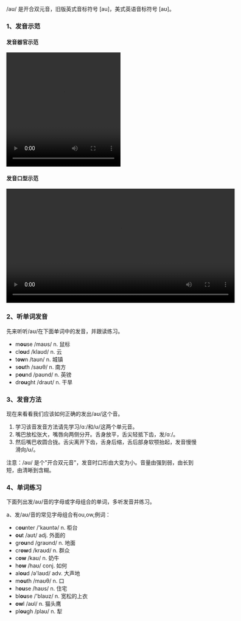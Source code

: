/aʊ/ 是开合双元音，旧版英式音标符号 [au]，美式英语音标符号 [aʊ]。



### 1、发音示范

#### 发音器官示范

<video src="./au-1.mp4" width="300px" height="300px" controls="controls"></video>

#### 发音口型示范

<video src="./au.mp4" widah="300px" height="300px" controls="controls"></video>



### 2、听单词发音

先来听听/aʊ/在下面单词中的发音，并跟读练习。

- m**ou**se /maʊs/ n. 鼠标
- cl**ou**d /klaʊd/ n. 云
- t**ow**n /taʊn/ n. 城镇
- s**ou**th /saʊθ/ n. 南方
- p**ou**nd /paʊnd/ n. 英镑
- dr**ou**ght /draʊt/ n. 干旱



### 3、发音方法

现在来看看我们应该如何正确的发出/aʊ/这个音。

1. 学习该音发音方法请先学习/ɑː/和/ʊ/这两个单元音。
2. 嘴巴放松张大，嘴唇向两侧分开。舌身放平，舌尖轻抵下齿，发/ɑː/。
3. 然后嘴巴收圆合拢。舌尖离开下齿，舌身后缩，舌后部身软颚抬起，发音慢慢滑向/ʊ/。

注意：/aʊ/ 是个"开合双元音"，发音时口形由大变为小。音量由强到弱，由长到短，由清晰到含糊。



### 4、单词练习

下面列出发/aʊ/音的字母或字母组合的单词，多听发音并练习。

a、发/aʊ/音的常见字母组合有ou,ow,例词：

- c**ou**nter /'kaʊntə/ n. 柜台
- **ou**t /aʊt/ adj. 外面的
- gr**ou**nd /graʊnd/ n. 地面
- cr**ow**d /kraʊd/ n. 群众
- c**ow** /kaʊ/ n. 奶牛
- h**ow** /haʊ/ conj. 如何
- al**ou**d /ə'laʊd/ adv. 大声地
- m**ou**th /maʊθ/ n. 口
- h**ou**se /haʊs/ n. 住宅
- bl**ou**se /'blaʊz/ n. 宽松的上衣
- **ow**l /aʊl/ n. 猫头鹰
- pl**ou**gh /plaʊ/ n. 犁